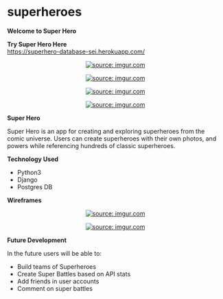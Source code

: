 # superheroes
**Welcome to Super Hero**

**Try Super Hero Here**      
https://superhero-database-sei.herokuapp.com/

<p align="center">
 <a href="https://imgur.com/ASTDNZM"><img src="https://i.imgur.com/ASTDNZM.png" title="source: imgur.com" /></a>
</p>

<p align="center">
 <a href="https://imgur.com/QJBEdc3"><img src="https://i.imgur.com/QJBEdc3.png" title="source: imgur.com" /></a>
</p>

<p align="center">
 <a href="https://imgur.com/WwwgeLl"><img src="https://i.imgur.com/WwwgeLl.png" title="source: imgur.com" /></a>
</p>

<p align="center">
 <a href="https://imgur.com/Ts54cnh"><img src="https://i.imgur.com/Ts54cnh.png" title="source: imgur.com" /></a>
</p>

**Super Hero**

Super Hero is an app for creating and exploring superheroes from the comic universe. Users can create superheroes with their own photos, and powers while referencing hundreds of classic superheroes.   

**Technology Used**

* Python3 
* Django
* Postgres DB

**Wireframes**

<p align="center">
 <a href="https://imgur.com/MSGHSMm"><img src="https://i.imgur.com/MSGHSMm.png" title="source: imgur.com" /></a>
</p>

<p align="center">
 <a href="https://imgur.com/sCaJKDX"><img src="https://i.imgur.com/sCaJKDX.png" title="source: imgur.com" /></a>
</p>


**Future Development**

In the future users will be able to:  

* Build teams of Superheroes 
* Create Super Battles based on API stats 
* Add friends in user accounts  
* Comment on super battles